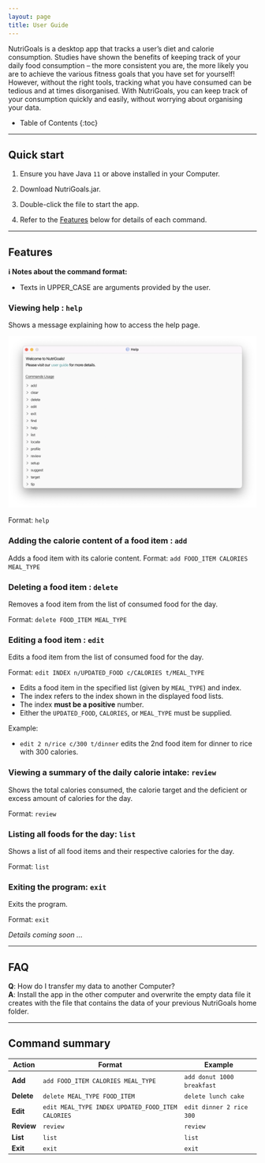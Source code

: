 ```yaml
---
layout: page
title: User Guide
---
```


NutriGoals is a desktop app that tracks a user’s diet and calorie consumption. Studies have shown the benefits of keeping track of your daily food consumption – the more consistent you are, the more likely you are to achieve the various fitness goals that you have set for yourself! However, without the right tools, tracking what you have consumed can be tedious and at times disorganised. With NutriGoals, you can keep track of your consumption quickly and easily, without worrying about organising your data.
* Table of Contents
{:toc}

--------------------------------------------------------------------------------------------------------------------

## Quick start

1. Ensure you have Java `11` or above installed in your Computer.

2. Download NutriGoals.jar.

3. Double-click the file to start the app.

4. Refer to the [Features](#features) below for details of each command.

--------------------------------------------------------------------------------------------------------------------

## Features

<div markdown="block" class="alert alert-info">

**:information_source: Notes about the command format:**<br>

* Texts in UPPER_CASE are arguments provided by the user.

</div>

### Viewing help : `help`

Shows a message explaining how to access the help page.

![help message](images/helpMessage.png)

Format: `help`


### Adding the calorie content of a food item : `add`

Adds a food item with its calorie content.
Format: `add FOOD_ITEM CALORIES MEAL_TYPE`

### Deleting a food item : `delete`

Removes a food item from the list of consumed food for the day.

Format: `delete FOOD_ITEM MEAL_TYPE`

### Editing a food item : `edit`

Edits a food item from the list of consumed food for the day.

Format: `edit INDEX n/UPDATED_FOOD c/CALORIES t/MEAL_TYPE`

* Edits a food item in the specified list (given by `MEAL_TYPE`) and index.
* The index refers to the index shown in the displayed food lists.
* The index **must be a positive** number.
* Either the `UPDATED_FOOD`, `CALORIES`, or `MEAL_TYPE` must be supplied.

Example:

* `edit 2 n/rice c/300 t/dinner` edits the 2nd food item for dinner to rice with 300 calories. 

### Viewing a summary of the daily calorie intake: `review`

Shows the total calories consumed, the calorie target and the deficient or excess amount of calories for the day.

Format: `review`

### Listing all foods for the day: `list`

Shows a list of all food items and their respective calories for the day.

Format: `list`

### Exiting the program: `exit`

Exits the program.

Format: `exit`


_Details coming soon ..._

--------------------------------------------------------------------------------------------------------------------

## FAQ

**Q**: How do I transfer my data to another Computer?<br>
**A**: Install the app in the other computer and overwrite the empty data file it creates with the file that contains the data of your previous NutriGoals home folder.

--------------------------------------------------------------------------------------------------------------------

## Command summary

| Action | Format | Example |
| --- | --- | --- |
| **Add** | `add FOOD_ITEM CALORIES MEAL_TYPE` | `add donut 1000 breakfast` |
| **Delete** | `delete MEAL_TYPE FOOD_ITEM` | `delete lunch cake` |
| **Edit** | `edit MEAL_TYPE INDEX UPDATED_FOOD_ITEM CALORIES` | `edit dinner 2 rice 300` |
| **Review** | `review` | `review` |
| **List** | `list` | `list` |
| **Exit** | `exit` | `exit` |
